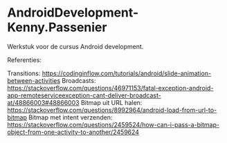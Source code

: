 # AndroidDevelopment-Kenny.Passenier

Werkstuk voor de cursus Android development.

Referenties: 

Transitions: https://codinginflow.com/tutorials/android/slide-animation-between-activities
Broadcasts: https://stackoverflow.com/questions/46971153/fatal-exception-android-app-remoteserviceexception-cant-deliver-broadcast-at/48866003#48866003
Bitmap uit URL halen: https://stackoverflow.com/questions/8992964/android-load-from-url-to-bitmap
Bitmap met intent verzenden: https://stackoverflow.com/questions/2459524/how-can-i-pass-a-bitmap-object-from-one-activity-to-another/2459624

